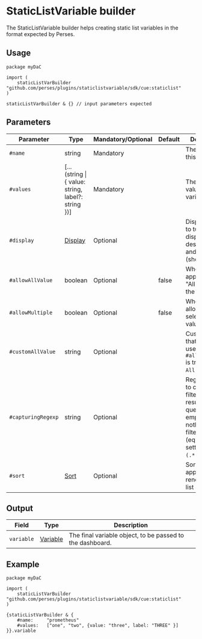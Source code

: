 # StaticListVariable builder

The StaticListVariable builder helps creating static list variables in the format expected by Perses.

## Usage

```cue
package myDaC

import (
	staticListVarBuilder "github.com/perses/plugins/staticlistvariable/sdk/cue:staticlist"
)

staticListVarBuilder & {} // input parameters expected
```

## Parameters

| Parameter          | Type                                                                             | Mandatory/Optional | Default | Description                                                                                                                        |
|--------------------|----------------------------------------------------------------------------------|--------------------|---------|------------------------------------------------------------------------------------------------------------------------------------|
| `#name`            | string                                                                           | Mandatory          |         | The name of this variable.                                                                                                         |
| `#values`          | [...(string \| { value: string, label?: string })]                               | Mandatory          |         | The list of values of this variable.                                                                                               |
| `#display`         | [Display](https://perses.dev/perses/docs/api/variable/#display-specification)    | Optional           |         | Display object to tune the display name, description and visibility (show/hide).                                                   |
| `#allowAllValue`   | boolean                                                                          | Optional           | false   | Whether to append the "All" value to the list.                                                                                     |
| `#allowMultiple`   | boolean                                                                          | Optional           | false   | Whether to allow multi-selection of values.                                                                                        |
| `#customAllValue`  | string                                                                           | Optional           |         | Custom value that will be used if `#allowAllValue` is true and if `All` is selected.                                               |
| `#capturingRegexp` | string                                                                           | Optional           |         | Regexp used to catch and filter the results of the query. If empty, then nothing is filtered (equivalent of setting it to `(.*)`). |
| `#sort`            | [Sort](https://perses.dev/perses/docs/api/variable/#list-variable-specification) | Optional           |         | Sort method to apply when rendering the list of values.                                                                            |

## Output

| Field      | Type                                                                            | Description                                               |
|------------|---------------------------------------------------------------------------------|-----------------------------------------------------------|
| `variable` | [Variable](https://perses.dev/perses/docs/api/variable/#variable-specification) | The final variable object, to be passed to the dashboard. |

## Example

```cue
package myDaC

import (
	staticListVarBuilder "github.com/perses/plugins/staticlistvariable/sdk/cue:staticlist"
)

{staticListVarBuilder & {
	#name:     "prometheus"
	#values:   ["one", "two", {value: "three", label: "THREE" }]
}}.variable
```
